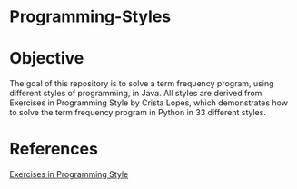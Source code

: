 # Programming-Styles

# Objective
The goal of this repository is to solve a term frequency program, using different styles of programming, in Java.
All styles are derived from Exercises in Programming Style by Crista Lopes, which demonstrates how to solve the term frequency program in Python in 33 different styles. 

# References 
 <a href="https://www.amazon.com/gp/product/B00L2EAVAW/ref=dbs_a_def_rwt_hsch_vapi_tkin_p1_i0">Exercises in Programming Style</a>
